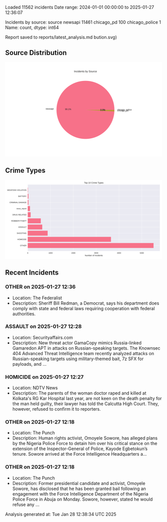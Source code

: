 
Loaded 11562 incidents
Date range: 2024-01-01 00:00:00 to 2025-01-27 12:36:07

Incidents by source:
source
newsapi           11461
chicago_pd          100
chicago_police        1
Name: count, dtype: int64

Report saved to reports/latest_analysis.md
bution.svg)

## Source Distribution
![Source Distribution](images/source_distribution.svg)

## Crime Types
![Crime Types](images/crime_types.svg)

## Recent Incidents

### OTHER on 2025-01-27 12:36
- Location: The Federalist
- Description: Sheriff Bill Redman, a Democrat, says his department does comply with state and federal laws requiring cooperation with federal authorities.


### ASSAULT on 2025-01-27 12:28
- Location: Securityaffairs.com
- Description: New threat actor GamaCopy mimics Russia-linked Gamaredon APT in attacks on Russian-speaking targets. The Knownsec 404 Advanced Threat Intelligence team recently analyzed attacks on Russian-speaking targets using military-themed bait, 7z SFX for payloads, and …


### HOMICIDE on 2025-01-27 12:27
- Location: NDTV News
- Description: The parents of the woman doctor raped and killed at Kolkata&#039;s RG Kar Hospital last year, are not keen on the death penalty for the man held guilty, their lawyer has told the Calcutta High Court. They, however, refused to confirm it to reporters.


### OTHER on 2025-01-27 12:18
- Location: The Punch
- Description: Human rights activist, Omoyele Sowore, has alleged plans by the Nigeria Police Force to detain him over his critical stance on the extension of the Inspector-General of Police, Kayode Egbetokun’s tenure. Sowore arrived at the Force Intelligence Headquarters a…


### OTHER on 2025-01-27 12:18
- Location: The Punch
- Description: Former presidential candidate and activist, Omoyele Sowore, has disclosed that he has been granted bail following an engagement with the Force Intelligence Department of the Nigeria Police Force in Abuja on Monday. Sowore, however, stated he would refuse any …

Analysis generated at: Tue Jan 28 12:38:34 UTC 2025
